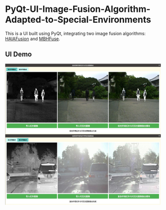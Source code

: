 # PyQt-UI-Image-Fusion-Algorithm-Adapted-to-Special-Environments

This is a UI built using PyQt, integrating two image fusion algorithms: [HAIAFusion](https://ieeexplore.ieee.org/document/10835199) and [MBHFuse](https://www.sciencedirect.com/science/article/pii/S0030399224011241).

## UI Demo
![Image text](https://github.com/sunyichen1994/PyQt-UI-Image-Fusion-Algorithm-Adapted-to-Special-Environments/blob/main/Section2.jpg)


